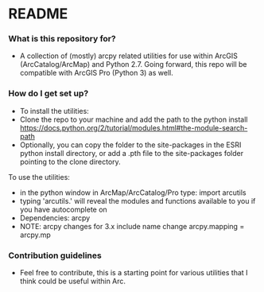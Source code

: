 # README #


### What is this repository for? ###
* A collection of (mostly) arcpy related utilities for use within ArcGIS (ArcCatalog/ArcMap) and Python 2.7. Going forward, this repo will be compatible with ArcGIS Pro (Python 3) as well.

### How do I get set up? ###

* To install the utilities: 
* Clone the repo to your machine and add the path to the python install https://docs.python.org/2/tutorial/modules.html#the-module-search-path
* Optionally, you can copy the folder to the site-packages in the ESRI python install directory, or add a .pth file to the site-packages folder pointing to the clone directory.

To use the utilities:
* in the python window in ArcMap/ArcCatalog/Pro type: import arcutils
* typing 'arcutils.' will reveal the modules and functions available to you if you have autocomplete on
* Dependencies: arcpy
* NOTE: arcpy changes for 3.x include name change arcpy.mapping = arcpy.mp

### Contribution guidelines ###

* Feel free to contribute, this is a starting point for various utilities that I think could be useful within Arc.
